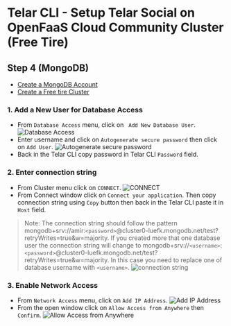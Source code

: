 # Telar CLI - Setup Telar Social on OpenFaaS Cloud Community Cluster (Free Tire)

## Step 4 (MongoDB)

- [Create a MongoDB Account](https://account.mongodb.com/account/register)
- [Create a Free tire Cluster](https://docs.atlas.mongodb.com/tutorial/deploy-free-tier-cluster/)

### 1. Add a New User for Database Access
- From `Database Access` menu, click on ` Add New Database User`.
![Database Access](https://github.com/Qolzam/telar-cli/blob/master/docs/images/mongo-1.PNG)
- Enter username and click on `Autogenerate secure password` then click on `Add User`.
![Autogenerate secure password](https://github.com/Qolzam/telar-cli/blob/master/docs/images/mongo-2.PNG)
- Back in the Telar CLI copy password in Telar CLI `Password` field.
### 2. Enter connection string
- From Cluster menu click on `CONNECT`.
![CONNECT](https://raw.githubusercontent.com/Qolzam/telar-cli/master/docs/images/mongo-5.PNG)
- From Connect window click on `Connect your application`. Then copy connection string using `Copy` button then back in the Telar CLI paste it in `Host` field.
> Note: The connection string should follow the pattern mongodb+srv://amir:`<password>`@cluster0-luefk.mongodb.net/test?retryWrites=true&w=majority. If you created more that one database user the connection string will change to mongodb+srv://`<username>`:`<password>`@cluster0-luefk.mongodb.net/test?retryWrites=true&w=majority. In this case you need to replace one of database username with `<username>`.
![connection string](https://github.com/Qolzam/telar-cli/blob/master/docs/images/mongo-7.PNG)

### 3. Enable Network Access
- From `Network Access` menu, click on `Add IP Address`.
![Add IP Address](https://raw.githubusercontent.com/Qolzam/telar-cli/master/docs/images/mongo-3.PNG)
- From the open window click on `Allow Access from Anywhere` then `Confirm`.
![Allow Access from Anywhere](https://raw.githubusercontent.com/Qolzam/telar-cli/master/docs/images/mongo-4.PNG)
  